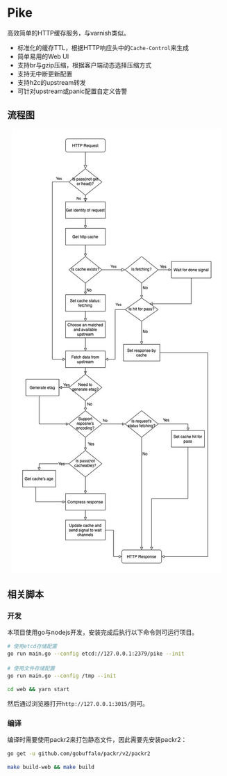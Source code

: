 # Pike

高效简单的HTTP缓存服务，与varnish类似。

- 标准化的缓存TTL，根据HTTP响应头中的`Cache-Control`来生成
- 简单易用的Web UI
- 支持br与gzip压缩，根据客户端动态选择压缩方式
- 支持无中断更新配置
- 支持h2c的upstream转发
- 可针对upstream或panic配置自定义告警


## 流程图

<p align="center">
<img src="./images/flow.jpg"/>
</p>

## 相关脚本

### 开发

本项目使用go与nodejs开发，安装完成后执行以下命令则可运行项目。

```bash
# 使用etcd存储配置
go run main.go --config etcd://127.0.0.1:2379/pike --init

# 使用文件存储配置
go run main.go --config /tmp --init
```

```bash
cd web && yarn start
```

然后通过浏览器打开`http://127.0.0.1:3015/`则可。

### 编译

编译时需要使用packr2来打包静态文件，因此需要先安装packr2：

```bash
go get -u github.com/gobuffalo/packr/v2/packr2 
```

```bash
make build-web && make build 
```